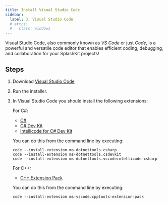 ```yaml
---
title: Install Visual Studio Code
sidebar:
  label: 3. Visual Studio Code
  # attrs:
  #   class: windows
---
```


Visual Studio Code, also commonly known as *VS Code* or just *Code*, is a powerful and versatile code editor that enables efficient coding, debugging, and collaboration for your SplashKit projects!

## Steps

1. Download [Visual Studio Code](https://code.visualstudio.com)

2. Run the installer.

3. In Visual Studio Code you should install the following extensions:

    For C#:

    - [C#](https://marketplace.visualstudio.com/items?itemName=ms-dotnettools.csharp)
    - [C# Dev Kit](https://marketplace.visualstudio.com/items?itemName=ms-dotnettools.csdevkit)
    - [Intellicode for C# Dev Kit](https://marketplace.visualstudio.com/items?itemName=ms-dotnettools.vscodeintellicode-csharp)

    You can do this from the command line by executing:

    ```shell
    code --install-extension ms-dotnettools.csharp
    code --install-extension ms-dotnettools.csdevkit
    code --install-extension ms-dotnettools.vscodeintellicode-csharp
    ```

    For C++:

    - [C++ Extension Pack](https://marketplace.visualstudio.com/items?itemName=ms-vscode.cpptools-extension-pack)

    You can do this from the command line by executing:

    ```shell
    code --install-extension ms-vscode.cpptools-extension-pack
    ```
